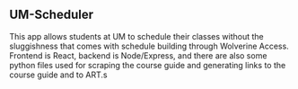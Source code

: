 ## UM-Scheduler 

This app allows students at UM to schedule their classes without the sluggishness that comes with schedule building through Wolverine Access. Frontend is React, backend is Node/Express, and there are also some python files used for scraping the course guide and generating links to the course guide and to ART.s